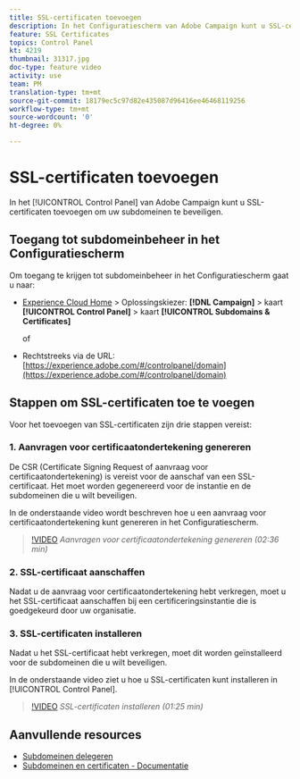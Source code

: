 ```yaml
---
title: SSL-certificaten toevoegen
description: In het Configuratiescherm van Adobe Campaign kunt u SSL-certificaten toevoegen om uw subdomeinen te beveiligen.
feature: SSL Certificates
topics: Control Panel
kt: 4219
thumbnail: 31317.jpg
doc-type: feature video
activity: use
team: PM
translation-type: tm+mt
source-git-commit: 18179ec5c97d82e435087d96416ee46468119256
workflow-type: tm+mt
source-wordcount: '0'
ht-degree: 0%

---
```



# SSL-certificaten toevoegen

In het [!UICONTROL Control Panel] van Adobe Campaign kunt u SSL-certificaten toevoegen om uw subdomeinen te beveiligen.

## Toegang tot subdomeinbeheer in het Configuratiescherm

Om toegang te krijgen tot subdomeinbeheer in het Configuratiescherm gaat u naar:

* [Experience Cloud Home](https://experience.adobe.com/#/home) > Oplossingskiezer: **[!DNL Campaign]** > kaart **[!UICONTROL Control Panel]** > kaart **[!UICONTROL Subdomains & Certificates]**

   of
* Rechtstreeks via de URL: [https://experience.adobe.com/#/controlpanel/domain](https://experience.adobe.com/#/controlpanel/domain)

## Stappen om SSL-certificaten toe te voegen

Voor het toevoegen van SSL-certificaten zijn drie stappen vereist:

### 1. Aanvragen voor certificaatondertekening genereren

De CSR (Certificate Signing Request of aanvraag voor certificaatondertekening) is vereist voor de aanschaf van een SSL-certificaat. Het moet worden gegenereerd voor de instantie en de subdomeinen die u wilt beveiligen.

In de onderstaande video wordt beschreven hoe u een aanvraag voor certificaatondertekening kunt genereren in het Configuratiescherm.

>[!VIDEO](https://video.tv.adobe.com/v/31317?quality=12)
*Aanvragen voor certificaatondertekening genereren (02:36 min)*

### 2. SSL-certificaat aanschaffen

Nadat u de aanvraag voor certificaatondertekening hebt verkregen, moet u het SSL-certificaat aanschaffen bij een certificeringsinstantie die is goedgekeurd door uw organisatie.

### 3. SSL-certificaten installeren

Nadat u het SSL-certificaat hebt verkregen, moet dit worden geïnstalleerd voor de subdomeinen die u wilt beveiligen.

In de onderstaande video ziet u hoe u SSL-certificaten kunt installeren in [!UICONTROL Control Panel].

>[!VIDEO](https://video.tv.adobe.com/v/31166?quality=12)
*SSL-certificaten installeren (01:25 min)*

## Aanvullende resources

* [Subdomeinen delegeren](/help/acc/monitoring-campaign-classic/control-panel/subdomain-delegation.md)
* [Subdomeinen en certificaten - Documentatie](https://docs.adobe.com/content/help/nl-NL/control-panel/using/subdomains-and-certificates/renewing-subdomain-certificate.html)
